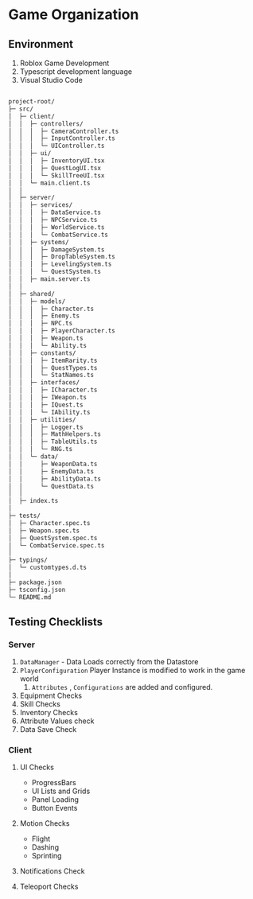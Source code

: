 # Game Organization
    
## Environment

1. Roblox Game Development
2. Typescript development language
3. Visual Studio Code

```txt

project-root/
├─ src/
│  ├─ client/
│  │  ├─ controllers/
│  │  │  ├─ CameraController.ts
│  │  │  ├─ InputController.ts
│  │  │  └─ UIController.ts
│  │  ├─ ui/
│  │  │  ├─ InventoryUI.tsx
│  │  │  ├─ QuestLogUI.tsx
│  │  │  └─ SkillTreeUI.tsx
│  │  └─ main.client.ts
│  │
│  ├─ server/
│  │  ├─ services/
│  │  │  ├─ DataService.ts
│  │  │  ├─ NPCService.ts
│  │  │  ├─ WorldService.ts
│  │  │  └─ CombatService.ts
│  │  ├─ systems/
│  │  │  ├─ DamageSystem.ts
│  │  │  ├─ DropTableSystem.ts
│  │  │  ├─ LevelingSystem.ts
│  │  │  └─ QuestSystem.ts
│  │  ├─ main.server.ts
│  │
│  ├─ shared/
│  │  ├─ models/
│  │  │  ├─ Character.ts
│  │  │  ├─ Enemy.ts
│  │  │  ├─ NPC.ts
│  │  │  ├─ PlayerCharacter.ts
│  │  │  ├─ Weapon.ts
│  │  │  └─ Ability.ts
│  │  ├─ constants/
│  │  │  ├─ ItemRarity.ts
│  │  │  ├─ QuestTypes.ts
│  │  │  └─ StatNames.ts
│  │  ├─ interfaces/
│  │  │  ├─ ICharacter.ts
│  │  │  ├─ IWeapon.ts
│  │  │  ├─ IQuest.ts
│  │  │  └─ IAbility.ts
│  │  ├─ utilities/
│  │  │  ├─ Logger.ts
│  │  │  ├─ MathHelpers.ts
│  │  │  ├─ TableUtils.ts
│  │  │  └─ RNG.ts
│  │  └─ data/
│  │     ├─ WeaponData.ts
│  │     ├─ EnemyData.ts
│  │     ├─ AbilityData.ts
│  │     └─ QuestData.ts
│  │
│  ├─ index.ts
│
├─ tests/
│  ├─ Character.spec.ts
│  ├─ Weapon.spec.ts
│  ├─ QuestSystem.spec.ts
│  └─ CombatService.spec.ts
│
├─ typings/
│  └─ customtypes.d.ts
│
├─ package.json
├─ tsconfig.json
└─ README.md
```

## Testing Checklists

### Server

1. ``` DataManager ``` - Data Loads correctly from the Datastore 
2. ``` PlayerConfiguration ``` Player Instance is modified to work in the game world
    1. ``` Attributes ``` , ``` Configurations ``` are added and configured.
3. Equipment Checks
4. Skill Checks
5. Inventory Checks
6. Attribute Values check
7. Data Save Check

### Client

1. UI Checks
    - ProgressBars
    - UI Lists and Grids
    - Panel Loading
    - Button Events

2. Motion Checks
    - Flight
    - Dashing
    - Sprinting
3. Notifications Check
4. Teleoport Checks
